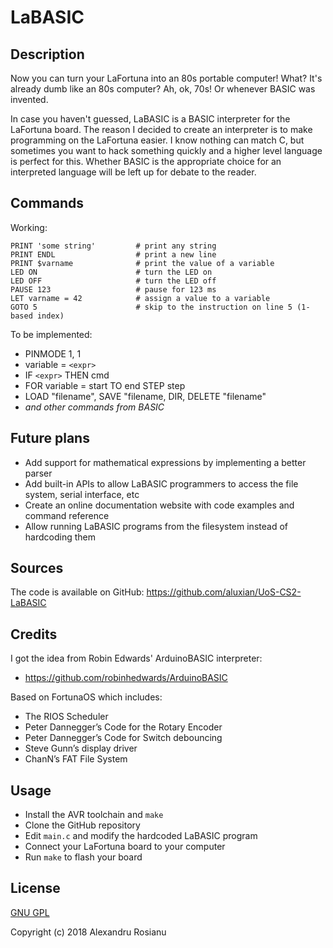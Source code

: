 # LaBASIC

## Description

Now you can turn your LaFortuna into an 80s portable computer! What? It's already dumb like an 80s computer? Ah, ok, 70s! Or whenever BASIC was invented.

In case you haven't guessed, LaBASIC is a BASIC interpreter for the LaFortuna board. The reason I decided to create an interpreter is to make programming on the LaFortuna easier. I know nothing can match C, but sometimes you want to hack something quickly and a higher level language is perfect for this. Whether BASIC is the appropriate choice for an interpreted language will be left up for debate to the reader.

## Commands

Working:

```
PRINT 'some string'         # print any string
PRINT ENDL                  # print a new line
PRINT $varname              # print the value of a variable
LED ON                      # turn the LED on
LED OFF                     # turn the LED off
PAUSE 123                   # pause for 123 ms
LET varname = 42            # assign a value to a variable
GOTO 5                      # skip to the instruction on line 5 (1-based index)
```

To be implemented:

* PINMODE 1, 1
* variable = `<expr>`
* IF `<expr>` THEN cmd
* FOR variable = start TO end STEP step
* LOAD "filename", SAVE "filename, DIR, DELETE "filename" 
* *and other commands from BASIC*

## Future plans

* Add support for mathematical expressions by implementing a better parser
* Add built-in APIs to allow LaBASIC programmers to access the file system, serial interface, etc
* Create an online documentation website with code examples and command reference
* Allow running LaBASIC programs from the filesystem instead of hardcoding them

## Sources

The code is available on GitHub: https://github.com/aluxian/UoS-CS2-LaBASIC

## Credits

I got the idea from Robin Edwards' ArduinoBASIC interpreter:

* https://github.com/robinhedwards/ArduinoBASIC

Based on FortunaOS which includes:

* The RIOS Scheduler
* Peter Dannegger’s Code for the Rotary Encoder
* Peter Dannegger’s Code for Switch debouncing
* Steve Gunn’s display driver
* ChanN’s FAT File System

## Usage

* Install the AVR toolchain and `make`
* Clone the GitHub repository
* Edit `main.c` and modify the hardcoded LaBASIC program
* Connect your LaFortuna board to your computer
* Run `make` to flash your board

## License

[GNU GPL](LICENSE)

Copyright (c) 2018 Alexandru Rosianu
